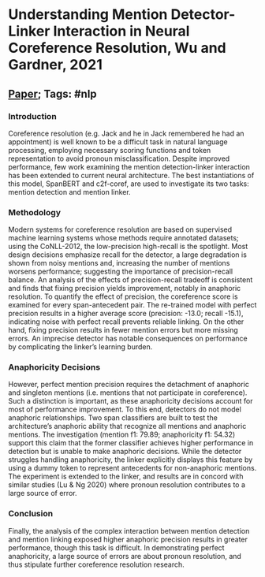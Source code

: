 # Understanding Mention Detector-Linker Interaction in Neural Coreference Resolution, Wu and Gardner, 2021

## [Paper](https://aclanthology.org/2021.crac-1.16/); Tags: #nlp

### Introduction
Coreference resolution (e.g. Jack and he in Jack remembered he had an appointment) is well known to be a difficult task in natural language processing, employing necessary scoring functions and token representation to avoid pronoun misclassification. Despite improved performance, few work examining the mention detection-linker interaction has been extended to current neural architecture. The best instantiations of this model, SpanBERT and c2f-coref, are used to investigate its two tasks: mention detection and mention linker.

### Methodology 
Modern systems for coreference resolution are based on supervised machine learning systems whose methods require annotated datasets; using the CoNLL-2012, the low-precision high-recall is the spotlight. Most design decisions emphasize recall for the detector, a large degradation is shown from noisy mentions and, increasing the number of mentions worsens performance; suggesting the importance of precision-recall balance. An analysis of the effects of precision-recall tradeoff is consistent and finds that fixing precision yields improvement, notably in anaphoric resolution. To quantify the effect of precision, the coreference score is examined for every span-antecedent pair. The re-trained model with perfect precision results in a higher average score (precision: -13.0; recall -15.1), indicating noise with perfect recall prevents reliable linking. On the other hand, fixing precision results in fewer mention errors but more missing errors. An imprecise detector has notable consequences on performance by complicating the linker’s learning burden.

### Anaphoricity Decisions
However, perfect mention precision requires the detachment of anaphoric and singleton mentions (i.e. mentions that not participate in coreference). Such a distinction is important, as these anaphoricity decisions account for most of performance improvement. To this end, detectors do not model anaphoric relationships. Two span classifiers are built to test the architecture’s anaphoric ability that recognize all mentions and anaphoric mentions. The investigation (mention f1: 79.89; anaphoricity f1: 54.32) support this claim that the former classifier achieves higher performance in detection but is unable to make anaphoric decisions. While the detector struggles handling anaphoricity, the linker explicitly displays this feature by using a dummy token to represent antecedents for non-anaphoric mentions. The experiment is extended to the linker, and results are in concord with similar studies (Lu & Ng 2020) where pronoun resolution contributes to a large source of error.

### Conclusion
Finally, the analysis of the complex interaction between mention detection and mention linking exposed higher anaphoric precision results in greater performance, though this task is difficult. In demonstrating perfect anaphoricity, a large source of errors are about pronoun resolution, and thus stipulate further coreference resolution research.
